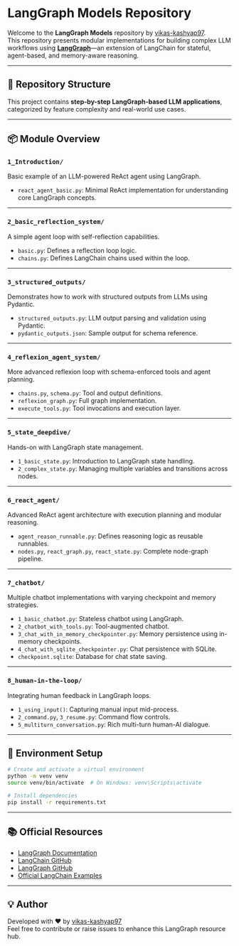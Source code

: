 
# LangGraph Models Repository

Welcome to the **LangGraph Models** repository by [vikas-kashyap97](https://github.com/vikas-kashyap97).  
This repository presents modular implementations for building complex LLM workflows using **[LangGraph](https://github.com/vikas-kashyap97/langgraph_models.git)**—an extension of LangChain for stateful, agent-based, and memory-aware reasoning.

---

## 📂 Repository Structure

This project contains **step-by-step LangGraph-based LLM applications**, categorized by feature complexity and real-world use cases.

---

## 📦 Module Overview

### `1_Introduction/`
Basic example of an LLM-powered ReAct agent using LangGraph.

- `react_agent_basic.py`: Minimal ReAct implementation for understanding core LangGraph concepts.

---

### `2_basic_reflection_system/`
A simple agent loop with self-reflection capabilities.

- `basic.py`: Defines a reflection loop logic.
- `chains.py`: Defines LangChain chains used within the loop.

---

### `3_structured_outputs/`
Demonstrates how to work with structured outputs from LLMs using Pydantic.

- `structured_outputs.py`: LLM output parsing and validation using Pydantic.
- `pydantic_outputs.json`: Sample output for schema reference.

---

### `4_reflexion_agent_system/`
More advanced reflexion loop with schema-enforced tools and agent planning.

- `chains.py`, `schema.py`: Tool and output definitions.
- `reflexion_graph.py`: Full graph implementation.
- `execute_tools.py`: Tool invocations and execution layer.

---

### `5_state_deepdive/`
Hands-on with LangGraph state management.

- `1_basic_state.py`: Introduction to LangGraph state handling.
- `2_complex_state.py`: Managing multiple variables and transitions across nodes.

---

### `6_react_agent/`
Advanced ReAct agent architecture with execution planning and modular reasoning.

- `agent_reason_runnable.py`: Defines reasoning logic as reusable runnables.
- `nodes.py`, `react_graph.py`, `react_state.py`: Complete node-graph pipeline.

---

### `7_chatbot/`
Multiple chatbot implementations with varying checkpoint and memory strategies.

- `1_basic_chatbot.py`: Stateless chatbot using LangGraph.
- `2_chatbot_with_tools.py`: Tool-augmented chatbot.
- `3_chat_with_in_memory_checkpointer.py`: Memory persistence using in-memory checkpoints.
- `4_chat_with_sqlite_checkpointer.py`: Chat persistence with SQLite.
- `checkpoint.sqlite`: Database for chat state saving.

---

### `8_human-in-the-loop/`
Integrating human feedback in LangGraph loops.

- `1_using_input()`: Capturing manual input mid-process.
- `2_command.py`, `3_resume.py`: Command flow controls.
- `5_multiturn_conversation.py`: Rich multi-turn human-AI dialogue.

---

## 🔧 Environment Setup

```bash
# Create and activate a virtual environment
python -m venv venv
source venv/bin/activate  # On Windows: venv\Scripts\activate

# Install dependencies
pip install -r requirements.txt
```

---

## 📚 Official Resources

- [LangGraph Documentation](https://docs.langchain.com/langgraph/)
- [LangChain GitHub](https://github.com/hwchase17/langchain)
- [LangGraph GitHub](https://github.com/langchain-ai/langgraph)
- [Official LangChain Examples](https://github.com/langchain-ai/langchain/tree/master/cookbook)

---

## 💡 Author

Developed with ❤️ by [vikas-kashyap97](https://github.com/vikas-kashyap97)  
Feel free to contribute or raise issues to enhance this LangGraph resource hub.
